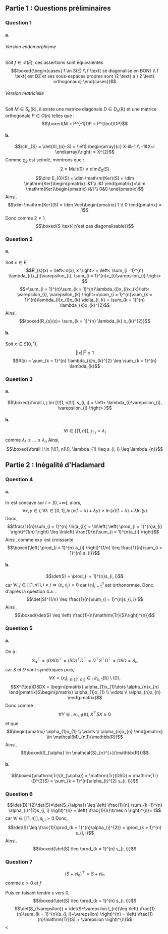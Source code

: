 ## Partie 1 : Questions préliminaires
### Question 1
#### a.
###### Version endomorphisme
Soit $f \in \mathcal{L}(E)$, 
ces assertions sont équivalentes
$$\boxed{\begin{cases}
f \in S(E) \\
f \text{ se diagonalise en BON} \\
f \text{ est DZ et ses sous-espaces propres sont }2 \text{ a } 2 \text{ orthogonaux}
\end{cases}}$$

###### Version matricielle
Soit $M \in S_{n}(\mathbb{R})$, il existe une matrice diagonale $D \in D_{n}(\mathbb{R})$ et une matrice orthogonale $P \in O(n)$ telles que :
$$\boxed{M = P^{-1}DP = P^{\bot}DP}$$

#### b.
$$\chi_{S} = \det(XI_{n}-S) = \left| \begin{array}{c}
X-i&-1 \\
-1&X+i
\end{array}\right| = X^{2}$$
Comme $\chi_{S}$ est scindé, montrons que : 
$$2 = \mathrm{Mult}(0) \neq \dim  E_{0}(S)$$
$$\dim E_{0}(S) = \dim \mathrm{Ker}(S) = \dim \mathrm{Ker}\begin{pmatrix}
i&1 \\
i&1
\end{pmatrix}=\dim \mathrm{Ker}\begin{pmatrix}
i&1 \\
0&0
\end{pmatrix}$$
Ainsi, 
$$\dim \mathrm{Ker}(S) = \dim Vect\begin{pmatrix}
1 \\
0
\end{pmatrix} = 1$$
Donc comme $2 \neq 1$,
$$\boxed{S \text{ n'est pas diagonalisable}}$$

### Question 2
#### a.
Soit $x \in E$, 
$$R_{s}(x) = \left< s(x), x \right> = \left< \sum_{i =1}^{n} \lambda_{i}x_{i}\varepsilon_{i}, \sum_{i = 1}^{n}x_{i}\varepsilon_{i} \right>  $$
$$=\sum_{i = 1}^{n}\sum_{k = 1}^{n}\lambda_{i}x_{i}x_{k}\left< \varepsilon_{i}, \varepsilon_{k} \right>=\sum_{i = 1}^{n}\sum_{k = 1}^{n}\lambda_{i}x_{i}x_{k} \delta_{i, k} = \sum_{k = 1}^{n} \lambda_{k}x_{k}^{2}$$
Ainsi, 
$$\boxed{R_{s}(x)= \sum_{k = 1}^{n} \lambda_{k} x_{k}^{2}}$$

#### b.
Soit $x \in S(0, 1)$, 
$$\left|\left| x \right|\right|^{2} \leq 1$$
$$R(x) = \sum_{k = 1}^{n} \lambda_{k}x_{k}^{2} \leq \sum_{k = 1}^{n} \lambda_{k}$$

### Question 3
#### a.
$$\boxed{\forall i, j \in [\![1, n]\!], s_{i, j} =  \left< \lambda_{i}\varepsilon_{i}, \varepsilon_{j} \right> }$$

#### b.
$$\forall i \in [\![1, n]\!], s_{i, i} = \lambda_{i}$$
comme $\lambda_{1} \leq \dots \leq \lambda_{n}$
Ainsi, 
$$\boxed{\forall i \in [\![1, n]\!], \lambda_{1} \leq s_{i, i} \leq \lambda_{n}}$$


## Partie 2 : Inégalité d'Hadamard
### Question 4
#### a.
$\ln$ est concave sur $I = ]0, + \infty[$, alors, 
$$\forall x, y \in I, \forall \lambda \in [0, 1], \ln(x(1-\lambda) + \lambda y) \geq \ln(x)(1-\lambda) + \lambda \ln(y)$$
Donc, 
$$\frac{1}{n}\sum_{i = 1}^{n} \ln(a_{i}) = \ln\left( \left( \prod_{i = 1}^{n}a_{i} \right)^{1/n} \right) \leq \ln\left( \frac{1}{n}\sum_{i = 1}^{n}a_{i} \right)$$
Ainsi, comme $\exp$ est croissante
$$\boxed{\left( \prod_{i = 1}^{n} a_{i} \right)^{1/n} \leq \frac{1}{n}\sum_{i = 1}^{n} a_{i}}$$

#### b.
$$\det(S) = \prod_{i = 1}^{n}s_{i, i}$$
car $\forall i, j \in [\![1, n]\!], i \neq j \Rightarrow \left< \varepsilon_{i}, \varepsilon_{j} \right>=0$ car $(\varepsilon_{i})_{i = 1}^{n}$ est orthonormée. 
Donc d'après la question 4.a. :
$$\det(S)^{1/n} \leq \frac{1}{n}\sum_{i = 1}^{n}s_{i, i} 
$$
Ainsi, 
$$\boxed{\det(S) \leq \left( \frac{1}{n}\mathrm{Tr}(S)\right)^{n}}$$

### Question 5
#### a.
On a :
$$S_{\alpha}^{\top} = (DSD)^{\top} = (SD)^{\top}D^{\top} = D^{\top}S^{\top}D^{\top} = DSD = S_{\alpha}$$
car $S$ et $D$ sont symétriques
puis, 
$$\forall X = (x_{i})_{i \in [\![1, n]\!]} \in \mathcal{M}_{n, 1}(\mathbb{R})\setminus \{ 0 \}, $$
$$X^{\top}DSDX = \begin{pmatrix}
\alpha_{1}x_{1}\dots \alpha_{n}x_{n}
\end{pmatrix}S\begin{pmatrix}
\alpha_{1}x_{1} \\
\vdots \\
\alpha_{n}x_{n}
\end{pmatrix}$$
Donc comme 
$$\forall Y \in \mathcal{M}_{n, 1}(\mathbb{R}), X^{\top}SX \geq 0$$
et que 
$$\begin{pmatrix}
\alpha_{1}x_{1} \\
\vdots \\
\alpha_{n}x_{n}
\end{pmatrix} \in \mathcal{M}_{n,1}(\mathbb{R})$$
Ainsi, 
$$\boxed{S_{\alpha} \in \mathcal{S}_{n}^{+}(\mathbb{R})}$$

#### b.
$$\boxed{\mathrm{Tr}(S_{\alpha}) = \mathrm{Tr}(DSD) = \mathrm{Tr}(D^{2}S) = \sum_{k = 1}^{n}\alpha_{i}^{2} s_{i, i}}$$

### Question 6
$$\det(D)^{2}\det(S)=\det(S_{\alpha}) \leq \left( \frac{1}{n} \sum_{k=1}^{n} \alpha_{i}^{2}s_{i, i} \right)^{n} = \left( \frac{1}{n}\times n \right)^{n}= 1$$
car $\forall i \in [\![1, n]\!], s_{i, i} > 0$
Donc, 
$$\det(S) \leq \frac{1}{\prod_{k = 1}^{n}\alpha_{i}^{2}} = \prod_{k = 1}^{n} s_{i, i}$$
Ainsi, 
$$\boxed{\det(S) \leq \prod_{k = 1}^{n} s_{i, i}}$$

### Question 7

$$(S+\varepsilon I_{n})^{\top} = S+\varepsilon I_{n}$$
comme $\varepsilon>0$ et $f$

Puis en faisant tendre $\varepsilon$ vers $0$, 
$$\boxed{\det(S) \leq \prod_{k = 1}^{n} s_{i, i}}$$
$$\det(S_{\varepsilon}) = \det(S+\varepsilon I_{n})\leq \left( \frac{1}{n}\sum_{k = 1}^{n}(s_{i, i}+\varepsilon) \right)^{n} = \left( \frac{1}{n}\mathrm{Tr}(S) + \varepsilon \right)^{n}$$
<